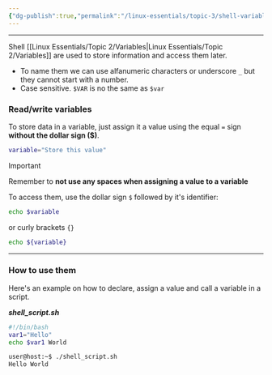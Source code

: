```yaml
---
{"dg-publish":true,"permalink":"/linux-essentials/topic-3/shell-variables/"}
---
```


---
Shell [[Linux Essentials/Topic 2/Variables\|Linux Essentials/Topic 2/Variables]] are used to store information and access them later.
- To name them we can use alfanumeric characters or underscore `_` but they cannot start with a number.
- Case sensitive. `$VAR` is no the same as `$var`

### Read/write variables
To store data in a variable, just assign it a value using the equal `=` sign **without the dollar sign ($)**.

```bash
variable="Store this value"
```

>[!Important]
>Remember to **not use any spaces when assigning a value to a variable**

To access them, use the dollar sign `$` followed by it's identifier:
```bash
echo $variable
```

or curly brackets `{}`
```bash
echo ${variable}
```

---
### How to use them

Here's an example on how to declare, assign a value and call a variable in a script.

___shell_script.sh___
```bash
#!/bin/bash
var1="Hello"
echo $var1 World
```

```bash
user@host:~$ ./shell_script.sh
Hello World
```

